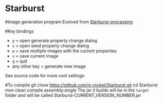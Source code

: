 Starburst
=========

#Image generation program
Evolved from [Starburst-processing](https://github.com/g-rocket/Starburst-processing/)

#Key bindings
* `p` = open generate property change dialog
* `s` = open seed property change dialog
* `m` = save multiple images with the current properties
* `v` = save current image
* `q` = quit
* any other key = generate new image

See source code for more cool settings

#To compile
    git clone https://github.com/g-rocket/Starburst.git
    cd Starburst
    mvn clean compile assembly:single
The jar it builds will be in the `target` folder and will be called Starburst&#8209;CURRENT_VERSION_NUMBER.jar
